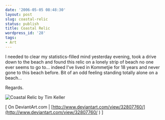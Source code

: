 ```yaml
---
date: '2006-05-05 08:48:30'
layout: post
slug: coastal-relic
status: publish
title: Coastal Relic
wordpress_id: '28'
tags:
- Art
---
```


I needed to clear my statistics-filled mind yesterday evening, took a drive down to the beach and found this relic on a lonely strip of beach no one ever seems to go to... indeed I've lived in Kommetjie for 18 years and never gone to this beach before. Bit of an odd feeling standing totally alone on a beach...

Regards.

![Coastal Relic by Tim Keller](http://tn3-2.deviantart.com/fs10/300W/i/2006/124/a/d/Coastal_Relic_by_timkeller.jpg)

[ On DeviantArt.com | [http://www.deviantart.com/view/32807760/](http://www.deviantart.com/view/32807760/ ) ] 
